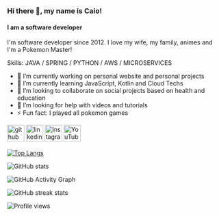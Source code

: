 ### Hi there 👋, my name is Caio!
#### I am a software developer
I'm software developer since 2012. I love my wife, my family, animes and I'm a Pokemon Master!

Skills: JAVA / SPRING / PYTHON / AWS / MICROSERVICES

- 🔭 I’m currently working on personal website and personal projects 
- 🌱 I’m currently learning JavaScript, Kotlin and Cloud Techs 
- 👯 I’m looking to collaborate on social projects based on health and education 
- 🤔 I’m looking for help with videos and tutorials 
- ⚡ Fun fact: I played all pokemon games 


[<img src='https://cdn.jsdelivr.net/npm/simple-icons@3.0.1/icons/github.svg' alt='github' height='40'>](https://github.com/backendpro)  [<img src='https://cdn.jsdelivr.net/npm/simple-icons@3.0.1/icons/linkedin.svg' alt='linkedin' height='40'>](https://www.linkedin.com/in/caio-rodrigues-da-costa-8a52716a)  [<img src='https://cdn.jsdelivr.net/npm/simple-icons@3.0.1/icons/instagram.svg' alt='instagram' height='40'>](https://www.instagram.com/o.caiocosta)  [<img src='https://cdn.jsdelivr.net/npm/simple-icons@3.0.1/icons/youtube.svg' alt='YouTube' height='40'>](https://www.youtube.com/c/CaioRodriguesBackEndJava)  

[![Top Langs](https://github-readme-stats.vercel.app/api/top-langs/?username=backendpro)](https://github.com/anuraghazra/github-readme-stats)

![GitHub stats](https://github-readme-stats.vercel.app/api?username=backendpro&show_icons=true&count_private=true)  

![GitHub Activity Graph](https://activity-graph.herokuapp.com/graph?username=backendpro)  

![GitHub streak stats](https://github-readme-streak-stats.herokuapp.com/?user=backendpro)  

![Profile views](https://gpvc.arturio.dev/backendpro)  

